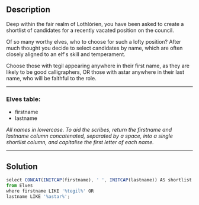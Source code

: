 ## Description

Deep within the fair realm of Lothlórien, you have been asked to create a shortlist of candidates for a recently vacated position on the council.

Of so many worthy elves, who to choose for such a lofty position? After much thought you decide to select candidates by name, which are often closely aligned to an elf's skill and temperament.

Choose those with tegil appearing anywhere in their first name, as they are likely to be good calligraphers, OR those with astar anywhere in their last name, who will be faithful to the role.

---

### Elves table:

* firstname
* lastname

<i>All names in lowercase. To aid the scribes, return the firstname and lastname column concatenated, separated by a space, into a single shortlist column, and capitalise the first letter of each name.</i>

---

## Solution
```js
select CONCAT(INITCAP(firstname), ' ', INITCAP(lastname)) AS shortlist 
from Elves
where firstname LIKE '%tegil%' OR
lastname LIKE '%astar%';
```
